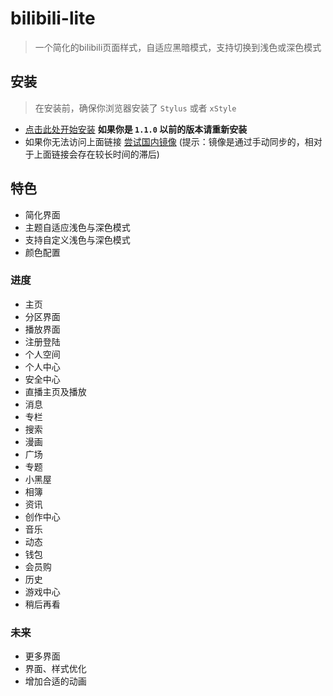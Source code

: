 # bilibili-lite

> 一个简化的bilibili页面样式，自适应黑暗模式，支持切换到浅色或深色模式

## 安装

> 在安装前，确保你浏览器安装了 `Stylus` 或者 `xStyle`

- [点击此处开始安装](https://tolking.github.io/usercss/bilibili-lite/index.user.css) **如果你是 `1.1.0` 以前的版本请重新安装**
- 如果你无法访问上面链接 [尝试国内镜像](https://gitee.com/tolking/usercss/raw/master/bilibili-lite/index.user.css) (提示：镜像是通过手动同步的，相对于上面链接会存在较长时间的滞后)

## 特色

- 简化界面
- 主题自适应浅色与深色模式
- 支持自定义浅色与深色模式
- 颜色配置

### 进度

- 主页
- 分区界面
- 播放界面
- 注册登陆
- 个人空间
- 个人中心
- 安全中心
- 直播主页及播放
- 消息
- 专栏
- 搜索
- 漫画
- 广场
- 专题
- 小黑屋
- 相簿
- 资讯
- 创作中心
- 音乐
- 动态
- 钱包
- 会员购
- 历史
- 游戏中心
- 稍后再看

### 未来

- 更多界面
- 界面、样式优化
- 增加合适的动画
